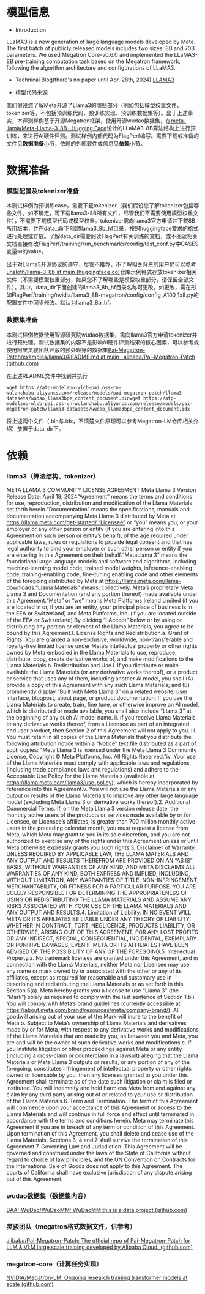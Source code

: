 # 模型信息
- Introduction

LLaMA3 is a new generation of large language models developed by Meta. The first batch of publicly released models includes two sizes: 8B and 70B parameters. We used Megatron Core-v0.6.0 and implemented the LLaMA3-8B pre-training computation task based on the Megatron framework, following the algorithm architecture and configurations of LLaMA3.

- Technical Blog(there's no paper until Apr. 28th, 2024)
  [LLAMA3](https://llama.meta.com/llama3/) 

- 模型代码来源 

我们假设您了解Meta开源了Llama3的哪些部分（例如包括模型权重文件、tokenizer等，不包括预训练代码、预训练实现、预训练数据集等）。出于上述事实，本评测样例基于开源Megatron框架，使用开源wudao数据集，在[meta-llama/Meta-Llama-3-8B · Hugging Face](https://huggingface.co/meta-llama/Meta-Llama-3-8B)设计的LLaMA3-8B算法结构上进行预训练，来进行AI硬件评测。测试样例内部代码为FlagPerf编写。需要下载或准备的文件见**数据准备**小节，依赖的外部软件或信息见**依赖**小节。


# 数据准备

### 模型配置及tokenizer准备

本测试样例为预训练case，需要下载tokenizer（我们假设您了解tokenizer包括哪些文件。如不确定，可下载llama3-8B所有文件，尽管我们不需要使用模型权重文件），不需要下载模型代码或模型权重。tokenizer需向llama3官方申请并下载8B所用版本，并在data_dir下创建llama3_8b_hf目录，按照huggingface要求的格式进行处理或存放。了解data\_dir需要阅读FlagPerf有关训练的文档，或不阅读相关文档直接修改FlagPerf/training/run_benchmarks/config/test_conf.py中CASES变量中的value。

出于对Llama3开源协议的遵守，尽管不推荐，不了解相关背景的用户仍可以参考[unsloth/llama-3-8b at main (huggingface.co)](https://huggingface.co/unsloth/llama-3-8b/tree/main)仓库示例格式存放tokenizer相关文件（不需要模型权重部分，如果您不了解哪些是模型权重部分，请保留全部文件）。其中，data_dir下面创建的llama3_8b_hf目录名称可更改。如更改，需在形如FlagPerf/training/nvidia/llama3\_8B-megatron/config/config\_A100\_1x8.py的配置文件中同步修改。默认为llama3\_8b_hf。


### 数据集准备

本测试样例数据使用智源研究院wudao数据集，需向llama3官方申请tokenizer并进行预处理。测试数据集的内容不是影响AI硬件评测结果的核心因素，可以参考或使用阿里灵骏团队开放的预处理好的数据集[Pai-Megatron-Patch/examples/llama3/README.md at main · alibaba/Pai-Megatron-Patch (github.com)](https://github.com/alibaba/Pai-Megatron-Patch/blob/main/examples/llama3/README.md#%E6%95%B0%E6%8D%AE%E9%9B%86%E5%92%8C%E6%A8%A1%E5%9E%8B%E4%B8%8B%E8%BD%BD)

在上述README文件中找到并执行

`wget https://atp-modelzoo-wlcb-pai.oss-cn-wulanchabu.aliyuncs.com/release/models/pai-megatron-patch/llama3-datasets/wudao_llama3bpe_content_document.binwget https://atp-modelzoo-wlcb-pai.oss-cn-wulanchabu.aliyuncs.com/release/models/pai-megatron-patch/llama3-datasets/wudao_llama3bpe_content_document.idx`

将上述两个文件（.bin与.idx，不清楚文件原理可以参考Megatron-LM仓库相关介绍）放置于data_dir下。

# 依赖

### llama3（算法结构、tokenizer）

META LLAMA 3 COMMUNITY LICENSE AGREEMENT
Meta Llama 3 Version Release Date: April 18, 2024“Agreement” means the terms and conditions for use, reproduction, distribution and modification of the Llama Materials set forth herein.“Documentation” means the specifications, manuals and documentation accompanying Meta Llama 3 distributed by Meta at https://llama.meta.com/get-started/.“Licensee” or “you” means you, or your employer or any other person or entity (if you are entering into this Agreement on such person or entity’s behalf), of the age required under applicable laws, rules or regulations to provide legal consent and that has legal authority to bind your employer or such other person or entity if you are entering in this Agreement on their behalf.“MetaLlama 3” means the foundational large language models and software and algorithms, including machine-learning model code, trained model weights, inference-enabling code, training-enabling code, fine-tuning enabling code and other elements of the foregoing distributed by Meta at https://llama.meta.com/llama-downloads.“Llama Materials” means, collectively, Meta’s proprietary Meta Llama 3 and Documentation (and any portion thereof) made available under this Agreement.“Meta” or “we” means Meta Platforms Ireland Limited (if you are located in or, if you are an entity, your principal place of business is in the EEA or Switzerland) and Meta Platforms, Inc. (if you are located outside of the EEA or Switzerland).By clicking “I Accept” below or by using or distributing any portion or element of the Llama Materials, you agree to be bound by this Agreement.1. License Rights and Redistribution.a. Grant of Rights. You are granted a non-exclusive, worldwide, non-transferable and royalty-free limited license under Meta’s intellectual property or other rights owned by Meta embodied in the Llama Materials to use, reproduce, distribute, copy, create derivative works of, and make modifications to the Llama Materials.b. Redistribution and Use.i. If you distribute or make available the Llama Materials (or any derivative works thereof), or a product or service that uses any of them, including another AI model, you shall (A) provide a copy of this Agreement with any such Llama Materials; and (B) prominently display “Built with Meta Llama 3” on a related website, user interface, blogpost, about page, or product documentation. If you use the Llama Materials to create, train, fine tune, or otherwise improve an AI model, which is distributed or made available, you shall also include “Llama 3” at the beginning of any such AI model name.
ii. If you receive Llama Materials, or any derivative works thereof, from a Licensee as part of an integrated end user product, then Section 2 of this Agreement will not apply to you.
iii. You must retain in all copies of the Llama Materials that you distribute the following attribution notice within a “Notice” text file distributed as a part of such copies: “Meta Llama 3 is licensed under the Meta Llama 3 Community License, Copyright © Meta Platforms, Inc. All Rights Reserved.”iv. Your use of the Llama Materials must comply with applicable laws and regulations (including trade compliance laws and regulations) and adhere to the Acceptable Use Policy for the Llama Materials (available at https://llama.meta.com/llama3/use-policy), which is hereby incorporated by reference into this Agreement.v. You will not use the Llama Materials or any output or results of the Llama Materials to improve any other large language model (excluding Meta Llama 3 or derivative works thereof).2. Additional Commercial Terms. If, on the Meta Llama 3 version release date, the monthly active users of the products or services made available by or for Licensee, or Licensee’s affiliates, is greater than 700 million monthly active users in the preceding calendar month, you must request a license from Meta, which Meta may grant to you in its sole discretion, and you are not authorized to exercise any of the rights under this Agreement unless or until Meta otherwise expressly grants you such rights.3. Disclaimer of Warranty. UNLESS REQUIRED BY APPLICABLE LAW, THE LLAMA MATERIALS AND ANY OUTPUT AND RESULTS THEREFROM ARE PROVIDED ON AN “AS IS” BASIS, WITHOUT WARRANTIES OF ANY KIND, AND META DISCLAIMS ALL WARRANTIES OF ANY KIND, BOTH EXPRESS AND IMPLIED, INCLUDING, WITHOUT LIMITATION, ANY WARRANTIES OF TITLE, NON-INFRINGEMENT, MERCHANTABILITY, OR FITNESS FOR A PARTICULAR PURPOSE. YOU ARE SOLELY RESPONSIBLE FOR DETERMINING THE APPROPRIATENESS OF USING OR REDISTRIBUTING THE LLAMA MATERIALS AND ASSUME ANY RISKS ASSOCIATED WITH YOUR USE OF THE LLAMA MATERIALS AND ANY OUTPUT AND RESULTS.4. Limitation of Liability. IN NO EVENT WILL META OR ITS AFFILIATES BE LIABLE UNDER ANY THEORY OF LIABILITY, WHETHER IN CONTRACT, TORT, NEGLIGENCE, PRODUCTS LIABILITY, OR OTHERWISE, ARISING OUT OF THIS AGREEMENT, FOR ANY LOST PROFITS OR ANY INDIRECT, SPECIAL, CONSEQUENTIAL, INCIDENTAL, EXEMPLARY OR PUNITIVE DAMAGES, EVEN IF META OR ITS AFFILIATES HAVE BEEN ADVISED OF THE POSSIBILITY OF ANY OF THE FOREGOING.5. Intellectual Property.a. No trademark licenses are granted under this Agreement, and in connection with the Llama Materials, neither Meta nor Licensee may use any name or mark owned by or associated with the other or any of its affiliates, except as required for reasonable and customary use in describing and redistributing the Llama Materials or as set forth in this Section 5(a). Meta hereby grants you a license to use “Llama 3” (the “Mark”) solely as required to comply with the last sentence of Section 1.b.i. You will comply with Meta’s brand guidelines (currently accessible at https://about.meta.com/brand/resources/meta/company-brand/). All goodwill arising out of your use of the Mark will inure to the benefit of Meta.b. Subject to Meta’s ownership of Llama Materials and derivatives made by or for Meta, with respect to any derivative works and modifications of the Llama Materials that are made by you, as between you and Meta, you are and will be the owner of such derivative works and modifications.c. If you institute litigation or other proceedings against Meta or any entity (including a cross-claim or counterclaim in a lawsuit) alleging that the Llama Materials or Meta Llama 3 outputs or results, or any portion of any of the foregoing, constitutes infringement of intellectual property or other rights owned or licensable by you, then any licenses granted to you under this Agreement shall terminate as of the date such litigation or claim is filed or instituted. You will indemnify and hold harmless Meta from and against any claim by any third party arising out of or related to your use or distribution of the Llama Materials.6. Term and Termination. The term of this Agreement will commence upon your acceptance of this Agreement or access to the Llama Materials and will continue in full force and effect until terminated in accordance with the terms and conditions herein. Meta may terminate this Agreement if you are in breach of any term or condition of this Agreement. Upon termination of this Agreement, you shall delete and cease use of the Llama Materials. Sections 3, 4 and 7 shall survive the termination of this Agreement.7. Governing Law and Jurisdiction. This Agreement will be governed and construed under the laws of the State of California without regard to choice of law principles, and the UN Convention on Contracts for the International Sale of Goods does not apply to this Agreement. The courts of California shall have exclusive jurisdiction of any dispute arising out of this Agreement.

### wudao数据集（数据集内容）

[BAAI-WuDao/WuDaoMM: WuDaoMM this is a data project (github.com)](https://github.com/BAAI-WuDao/WuDaoMM?tab=readme-ov-file)

### 灵骏团队（megatron格式数据文件，供参考）

[alibaba/Pai-Megatron-Patch: The official repo of Pai-Megatron-Patch for LLM & VLM large scale training developed by Alibaba Cloud. (github.com)](https://github.com/alibaba/Pai-Megatron-Patch/tree/main)

### megatron-core（计算任务实现）

[NVIDIA/Megatron-LM: Ongoing research training transformer models at scale (github.com)](https://github.com/NVIDIA/Megatron-LM/tree/main?tab=License-1-ov-file#readme)
